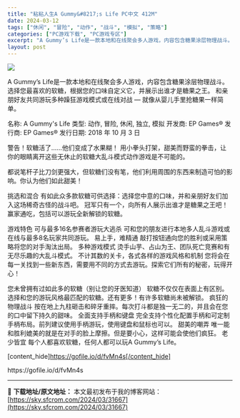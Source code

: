 ```yaml
---
title: "粘粘人生A Gummy&#8217;s Life PC中文 412M"
date: 2024-03-12
tags: ["休闲", "冒险", "动作", "战斗", "模拟", "策略"]
categories: ["PC游戏下载", "PC游戏专区"]
excerpt: "A Gummy’s Life是一款本地和在线聚会多人游戏，内容包含糖果涂层物理战斗。选择您最喜欢的软糖，根据您的口味自定义它，并展示出谁才是糖果之王。 和亲朋好友共同游玩多种躁狂游戏模式或在线对战 — 就像从婴儿手里抢糖果一样简单。 名称: A Gummy&#039;s Life 类型: 动作, 冒险, 休闲&hellip;"
layout: post
---
```


<img class="aligncenter" src="https://sky.sfcrom.com/wp-content/uploads/2024/03/20240329101448-9152e.jpeg" />

A Gummy’s Life是一款本地和在线聚会多人游戏，内容包含糖果涂层物理战斗。选择您最喜欢的软糖，根据您的口味自定义它，并展示出谁才是糖果之王。 和亲朋好友共同游玩多种躁狂游戏模式或在线对战 — 就像从婴儿手里抢糖果一样简单。

名称: A Gummy's Life
类型: 动作, 冒险, 休闲, 独立, 模拟
开发商: EP Games®
发行商: EP Games®
发行日期: 2018 年 10 月 3 日

警告！软糖活了……他们变成了水果糊！
用小拳头打架，甜美而野蛮的拳击，让你的眼睛离开这些无休止的软糖大乱斗模式动作游戏是不可能的。

都说笔杆子比刀剑更强大，但软糖们没有笔，他们利用周围的东西来制造可怕的影响。你认为他们如此甜美！

挑选和混合
有如此众多款软糖可供选择：选择您中意的口味，并和亲朋好友们加入这场稀奇古怪的战斗吧。
冠军只有一个，向所有人展示出谁才是糖果之王吧！赢家通吃，包括可以游玩全新解锁的软糖。

游戏特色
可与最多16名参赛者游玩大逃杀
可和您的朋友进行本地多人乱斗游戏或在线与最多8名玩家共同游玩。
易上手，难精通
敲打按钮通向您的胜利或采用策略将您的对手淘汰出局。
多种游戏模式
烫手山芋、占山为王、团队死亡竞赛和有无尽乐趣的大乱斗模式。
不计其数的关卡，各式各样的游戏风格和机制
您将会在每一关找到一些新东西，需要用不同的方式去游玩。探索它们所有的秘密，玩得开心！

您未曾拥有过如此多的软糖（别让您的牙医知道）
软糖不仅仅在表面上有区别。选择和您的游玩风格最匹配的软糖。还有更多！有许多软糖尚未被解锁。
疯狂的物理战斗
按在地上九柱砸击和碎牙重摔。每次打斗都是独一无二的，并且会在您的口中留下持久的甜味。
全面支持手柄和键盘
完全支持个性化配置手柄和可定制手柄布局。前列建议使用手柄游玩，使用键盘和鼠标也可以。
甜美的嘲弄
唯一能和胜利媲美的就是在对手的脸上摩擦。但是要小心，这样可能会使他们疯狂。
老少皆宜
每个人都喜欢软糖，任何人都可以玩A Gummy’s Life。

[content_hide]https://gofile.io/d/fvMn4s[/content_hide]

<!--wechatfans start-->https://gofile.io/d/fvMn4s<!--wechatfans end-->

---
📖 **下载地址/原文地址：** 本文最初发布于我的博客网站：[https://sky.sfcrom.com/2024/03/31667](https://sky.sfcrom.com/2024/03/31667)
